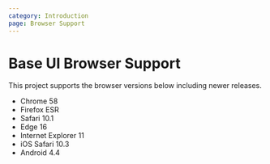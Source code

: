 ```yaml
---
category: Introduction
page: Browser Support
---
```


# Base UI Browser Support

This project supports the browser versions below including newer releases.

- Chrome 58
- Firefox ESR
- Safari 10.1
- Edge 16
- Internet Explorer 11
- iOS Safari 10.3
- Android 4.4
